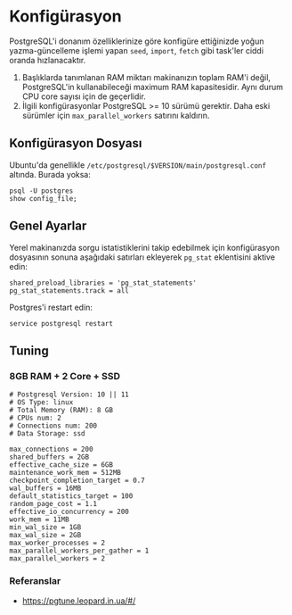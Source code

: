 # Konfigürasyon

PostgreSQL'i donanım özelliklerinize göre konfigüre ettiğinizde yoğun yazma-güncelleme işlemi yapan `seed`, `import`, `fetch` gibi task'ler ciddi oranda hızlanacaktır.

1. Başlıklarda tanımlanan RAM miktarı makinanızın toplam RAM'i değil, PostgreSQL'in kullanabileceği maximum RAM kapasitesidir. Aynı durum CPU core sayısı için de geçerlidir.
1. İlgili konfigürasyonlar PostgreSQL >= 10 sürümü gerektir. Daha eski sürümler için `max_parallel_workers` satırını kaldırın.

## Konfigürasyon Dosyası

Ubuntu'da genellikle `/etc/postgresql/$VERSION/main/postgresql.conf` altında. Burada yoksa:

```
psql -U postgres
show config_file;
```

## Genel Ayarlar

Yerel makinanızda sorgu istatistiklerini takip edebilmek için konfigürasyon dosyasının sonuna aşağıdaki satırları ekleyerek `pg_stat` eklentisini aktive edin:

```
shared_preload_libraries = 'pg_stat_statements'
pg_stat_statements.track = all
```

Postgres'i restart edin:

```
service postgresql restart
```

## Tuning

### 8GB RAM + 2 Core + SSD

```
# Postgresql Version: 10 || 11
# OS Type: linux
# Total Memory (RAM): 8 GB
# CPUs num: 2
# Connections num: 200
# Data Storage: ssd

max_connections = 200
shared_buffers = 2GB
effective_cache_size = 6GB
maintenance_work_mem = 512MB
checkpoint_completion_target = 0.7
wal_buffers = 16MB
default_statistics_target = 100
random_page_cost = 1.1
effective_io_concurrency = 200
work_mem = 11MB
min_wal_size = 1GB
max_wal_size = 2GB
max_worker_processes = 2
max_parallel_workers_per_gather = 1
max_parallel_workers = 2
```

### Referanslar

- https://pgtune.leopard.in.ua/#/